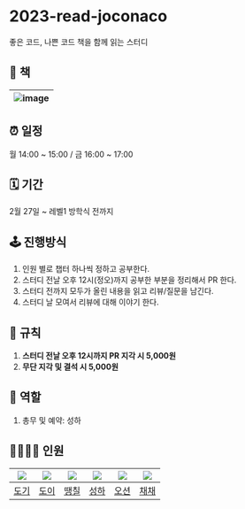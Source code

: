 # 2023-read-joconaco
좋은 코드, 나쁜 코드 책을 함께 읽는 스터디

## :green_book: 책
|![image](https://user-images.githubusercontent.com/39221443/220271851-f9eb082e-5d87-4d2f-9377-66a32ffb819d.png) |
|---|


## :alarm_clock: **일정**

월 14:00 ~ 15:00 / 금 16:00 ~ 17:00

## 🗓 **기간**

2월 27일 ~ 레벨1 방학식 전까지

## :joystick: **진행방식**

1. 인원 별로 챕터 하나씩 정하고 공부한다.
2. 스터디 전날 오후 12시(정오)까지 공부한 부분을 정리해서 PR 한다.
3. 스터디 전까지 모두가 올린 내용을 읽고 리뷰/질문을 남긴다.
4. 스터디 날 모여서 리뷰에 대해 이야기 한다.

## :gun: **규칙**

1. **스터디 전날 오후 12시까지 PR 지각 시 5,000원**
2. **무단 지각 및 결석 시 5,000원**

## :microphone: **역할**

1. 총무 및 예약: 성하

## 👩‍👩‍👧‍👦 인원

|![](https://github.com/kdkdhoho.png?size=100)|![](https://github.com/yoondgu.png?size=100)|![](https://github.com/0chil.png?size=100)|![](https://github.com/sh111-coder.png?size=100)|![](https://github.com/donghae-kim.png?size=100)|![](https://github.com/chaewon121.png?size=100)|
| --- | --- | --- | --- | --- | --- |
| [도기](https://github.com/kdkdhoho) | [도이](https://github.com/yoondgu) | [땡칠](https://github.com/0chil) | [성하](https://github.com/sh111-coder) | [오션](https://github.com/donghae-kim) | [채채](https://github.com/chaewon121) |
